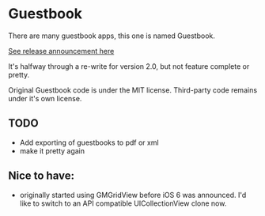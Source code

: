 # Guestbook #

There are many guestbook apps, this one is named Guestbook.

[See release announcement here](http://mbrennek.2nw.net/2013/01/guestbook-open-source.html)

It's halfway through a re-write for version 2.0, but not feature complete
or pretty.

Original Guestbook code is under the MIT license.  Third-party code remains
under it's own license.

## TODO

* Add exporting of guestbooks to pdf or xml
* make it pretty again

## Nice to have:

* originally started using GMGridView before iOS 6 was announced. I'd like to
switch to an API compatible UICollectionView clone now.

